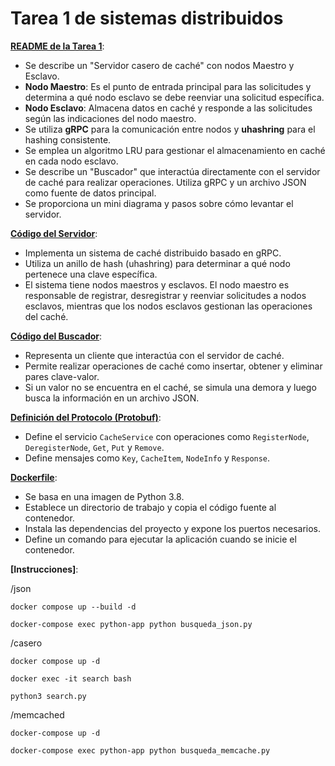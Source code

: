 # Tarea 1 de sistemas distribuidos

**[README de la Tarea 1](https://github.com/cebasttian/SDT12023-2/blob/Felipe/t1/README.md)**:
   - Se describe un "Servidor casero de caché" con nodos Maestro y Esclavo.
   - **Nodo Maestro**: Es el punto de entrada principal para las solicitudes y determina a qué nodo esclavo se debe reenviar una solicitud específica.
   - **Nodo Esclavo**: Almacena datos en caché y responde a las solicitudes según las indicaciones del nodo maestro.
   - Se utiliza **gRPC** para la comunicación entre nodos y **uhashring** para el hashing consistente.
   - Se emplea un algoritmo LRU para gestionar el almacenamiento en caché en cada nodo esclavo.
   - Se describe un "Buscador" que interactúa directamente con el servidor de caché para realizar operaciones. Utiliza gRPC y un archivo JSON como fuente de datos principal.
   - Se proporciona un mini diagrama y pasos sobre cómo levantar el servidor.

**[Código del Servidor](https://github.com/cebasttian/SDT12023-2/blob/Felipe/t1/cache%20server/server.py)**:
   - Implementa un sistema de caché distribuido basado en gRPC.
   - Utiliza un anillo de hash (uhashring) para determinar a qué nodo pertenece una clave específica.
   - El sistema tiene nodos maestros y esclavos. El nodo maestro es responsable de registrar, desregistrar y reenviar solicitudes a nodos esclavos, mientras que los nodos esclavos gestionan las operaciones del caché.

**[Código del Buscador](https://github.com/cebasttian/SDT12023-2/blob/Felipe/t1/search/search.py)**:
   - Representa un cliente que interactúa con el servidor de caché.
   - Permite realizar operaciones de caché como insertar, obtener y eliminar pares clave-valor.
   - Si un valor no se encuentra en el caché, se simula una demora y luego busca la información en un archivo JSON.

**[Definición del Protocolo (Protobuf)](https://github.com/cebasttian/SDT12023-2/blob/Felipe/t1/cache%20server/protos/cache_service.proto)**:
   - Define el servicio `CacheService` con operaciones como `RegisterNode`, `DeregisterNode`, `Get`, `Put` y `Remove`.
   - Define mensajes como `Key`, `CacheItem`, `NodeInfo` y `Response`.

**[Dockerfile](https://github.com/cebasttian/SDT12023-2/blob/Felipe/t1/cache%20server/Dockerfile)**:
   - Se basa en una imagen de Python 3.8.
   - Establece un directorio de trabajo y copia el código fuente al contenedor.
   - Instala las dependencias del proyecto y expone los puertos necesarios.
   - Define un comando para ejecutar la aplicación cuando se inicie el contenedor.


**[Instrucciones]**:


/json 
```
docker compose up --build -d
```
```
docker-compose exec python-app python busqueda_json.py
```

/casero
```
docker compose up -d
```
```
docker exec -it search bash
```
```
python3 search.py
```

/memcached
```
docker-compose up -d
```
```
docker-compose exec python-app python busqueda_memcache.py
```
